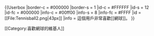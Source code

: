 {{Userbox
  |border-c = #000000
  |border-s = 1
  |id-c     = #FFFFFF
  |id-s     = 12
  |id-fc    = #000000
  |info-c   = #00ff00
  |info-s   = 8
  |info-fc  = #FFFF
  |id       = [[File:Tennisball2.png|43px]]
  |info     = 這個用戶非常喜歡[[網球]]。
}}

[[Category:喜歡網球的維基人]]